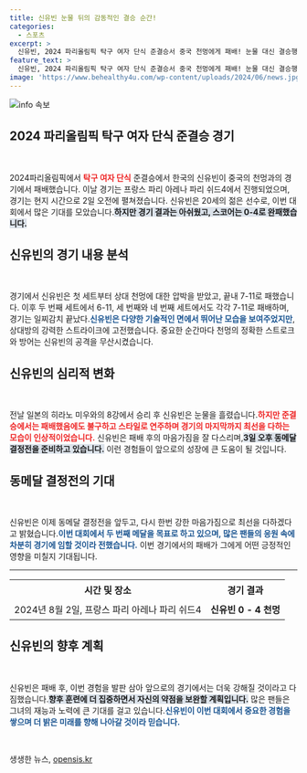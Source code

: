 ```yaml
---
title: 신유빈 눈물 뒤의 감동적인 결승 순간!
categories:
  - 스포츠
excerpt: >
  신유빈, 2024 파리올림픽 탁구 여자 단식 준결승서 중국 천멍에게 패배! 눈물 대신 결승행 좌절을 딛고, 동메달을 노린다. 그녀의 도전은 계속된다!
feature_text: >
  신유빈, 2024 파리올림픽 탁구 여자 단식 준결승서 중국 천멍에게 패배! 눈물 대신 결승행 좌절을 딛고, 동메달을 노린다. 그녀의 도전은 계속된다!
image: 'https://www.behealthy4u.com/wp-content/uploads/2024/06/news.jpg'
---
```


<p><img src="https://www.behealthy4u.com/wp-content/uploads/2024/06/news.jpg" alt="info 속보" /></p>

<h2 data-ke-size="size26">2024 파리올림픽 탁구 여자 단식 준결승 경기</h2>

<p data-ke-size="size16">&nbsp;</p>

<p data-ke-size="size16">2024파리올림픽에서 <b><span style="color: #ee2323;">탁구 여자 단식</span></b> 준결승에서 한국의 신유빈이 중국의 천멍과의 경기에서 패배했습니다. 이날 경기는 프랑스 파리 아레나 파리 쉬드4에서 진행되었으며, 경기는 현지 시간으로 2일 오전에 펼쳐졌습니다. 신유빈은 20세의 젊은 선수로, 이번 대회에서 많은 기대를 모았습니다.<b><span style="background-color: #21538527;">하지만 경기 결과는 아쉬웠고, 스코어는 0-4로 완패했습니다.</span></b></p>

<h2 data-ke-size="size26">신유빈의 경기 내용 분석</h2>

<p data-ke-size="size16">&nbsp;</p>

<p data-ke-size="size16">경기에서 신유빈은 첫 세트부터 상대 천멍에 대한 압박을 받았고, 끝내 7-11로 패했습니다. 이후 두 번째 세트에서 6-11, 세 번째와 네 번째 세트에서도 각각 7-11로 패배하며, 경기는 일찌감치 끝났다.<b><span style="color: #1a5490;">신유빈은 다양한 기술적인 면에서 뛰어난 모습을 보여주었지만</span></b>, 상대방의 강력한 스트라이크에 고전했습니다. 중요한 순간마다 천멍의 정확한 스트로크와 방어는 신유빈의 공격을 무산시켰습니다.</p>

<h2 data-ke-size="size26">신유빈의 심리적 변화</h2>

<p data-ke-size="size16">&nbsp;</p>

<p data-ke-size="size16">전날 일본의 히라노 미우와의 8강에서 승리 후 신유빈은 눈물을 흘렸습니다.<b><span style="color: #ee2323;">하지만 준결승에서는 패배했음에도 불구하고 스타일로 연주하며 경기의 마지막까지 최선을 다하는 모습이 인상적이었습니다.</span></b> 신유빈은 패배 후의 마음가짐을 잘 다스리며,<b><span style="background-color: #21538527;">3일 오후 동메달 결정전을 준비하고 있습니다.</span></b> 이런 경험들이 앞으로의 성장에 큰 도움이 될 것입니다.</p>

<h2 data-ke-size="size26">동메달 결정전의 기대</h2>

<p data-ke-size="size16">&nbsp;</p>

<p data-ke-size="size16">신유빈은 이제 동메달 결정전을 앞두고, 다시 한번 강한 마음가짐으로 최선을 다하겠다고 밝혔습니다.<b><span style="color: #1a5490;">이번 대회에서 두 번째 메달을 목표로 하고 있으며, 많은 팬들의 응원 속에 차분히 경기에 임할 것이라 전했습니다.</span></b> 이번 경기에서의 패배가 그에게 어떤 긍정적인 영향을 미칠지 기대됩니다.</p>

<hr>

<table style="width: 100%; border-collapse: collapse;">
  <tr>
    <th style="text-align: center; height: 35px;">시간 및 장소</th>
    <th style="text-align: center; height: 35px;">경기 결과</th>
  </tr>
  <tr>
    <td style="text-align: center; height: 35px;">2024년 8월 2일, 프랑스 파리 아레나 파리 쉬드4</td>
    <td style="text-align: center; height: 35px;"><b>신유빈 0 - 4 천멍</b></td>
  </tr>
</table>

<h2 data-ke-size="size26">신유빈의 향후 계획</h2>

<p data-ke-size="size16">&nbsp;</p>

<p data-ke-size="size16">신유빈은 패배 후, 이번 경험을 발판 삼아 앞으로의 경기에서는 더욱 강해질 것이라고 다짐했습니다.<b><span style="background-color: #21538527;">향후 훈련에 더 집중하면서 자신의 약점을 보완할 계획입니다.</span></b> 많은 팬들은 그녀의 재능과 노력에 큰 기대를 걸고 있습니다.<b><span style="color: #1a5490;">신유빈이 이번 대회에서 중요한 경험을 쌓으며 더 밝은 미래를 향해 나아갈 것이라 믿습니다.</span></b></p>

<p data-ke-size="size16">&nbsp;</p>
생생한 뉴스, <a href="https://opensis.kr" rel="dofollow">opensis.kr</a>


